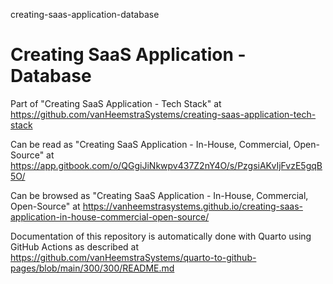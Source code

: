 creating-saas-application-database
# Creating SaaS Application - Database

Part of "Creating SaaS Application - Tech Stack" at https://github.com/vanHeemstraSystems/creating-saas-application-tech-stack

Can be read as "Creating SaaS Application - In-House, Commercial, Open-Source" at https://app.gitbook.com/o/QGgiJiNkwpv437Z2nY4O/s/PzgsiAKvIjFvzE5gqB5O/

Can be browsed as "Creating SaaS Application - In-House, Commercial, Open-Source" at https://vanheemstrasystems.github.io/creating-saas-application-in-house-commercial-open-source/

Documentation of this repository is automatically done with Quarto using GitHub Actions as described at https://github.com/vanHeemstraSystems/quarto-to-github-pages/blob/main/300/300/README.md
